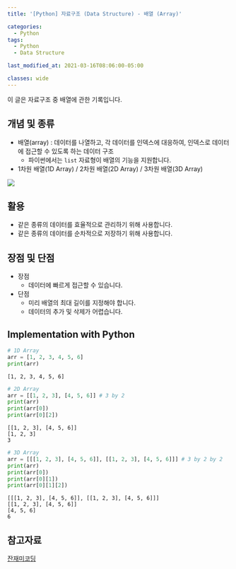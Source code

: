 ```yaml
---
title: '[Python] 자료구조 (Data Structure) - 배열 (Array)'

categories:
  - Python
tags:
  - Python
  - Data Structure

last_modified_at: 2021-03-16T08:06:00-05:00

classes: wide
---
```


이 글은 자료구조 중 배열에 관한 기록입니다.

## 개념 및 종류

- 배열(array) : 데이터를 나열하고, 각 데이터를 인덱스에 대응하여, 인덱스로 데이터에 접근할 수 있도록 하는 데이터 구조
    - 파이썬에서는 `list` 자료형이 배열의 기능을 지원합니다.
- 1차원 배열(1D Array) / 2차원 배열(2D Array) / 3차원 배열(3D Array)

![]({{site.url}}/assets/images/PY/array.png)

## 활용

- 같은 종류의 데이터를 효율적으로 관리하기 위해 사용합니다.
- 같은 종류의 데이터를 순차적으로 저장하기 위해 사용합니다.

## 장점 및 단점

- 장점
    - 데이터에 빠르게 접근할 수 있습니다.
- 단점
    - 미리 배열의 최대 길이를 지정해야 합니다.
    - 데이터의 추가 및 삭제가 어렵습니다.

## Implementation with Python

```python
# 1D Array
arr = [1, 2, 3, 4, 5, 6]
print(arr)
```

    [1, 2, 3, 4, 5, 6]

```python
# 2D Array
arr = [[1, 2, 3], [4, 5, 6]] # 3 by 2
print(arr)
print(arr[0])
print(arr[0][2])
```

    [[1, 2, 3], [4, 5, 6]]
    [1, 2, 3]
    3

```python
# 3D Array
arr = [[[1, 2, 3], [4, 5, 6]], [[1, 2, 3], [4, 5, 6]]] # 3 by 2 by 2
print(arr)
print(arr[0])
print(arr[0][1])
print(arr[0][1][2])
```

    [[[1, 2, 3], [4, 5, 6]], [[1, 2, 3], [4, 5, 6]]]
    [[1, 2, 3], [4, 5, 6]]
    [4, 5, 6]
    6

## 참고자료

[잔재미코딩](https://www.fun-coding.org/Chapter04-array-live.html)
